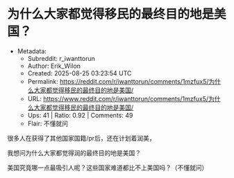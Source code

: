 # 为什么大家都觉得移民的最终目的地是美国？

- Metadata:
  - Subreddit: r_iwanttorun
  - Author: Erik_Wilon
  - Created: 2025-08-25 03:23:54 UTC
  - Permalink: https://reddit.com/r/iwanttorun/comments/1mzfux5/为什么大家都觉得移民的最终目的地是美国/
  - URL: https://www.reddit.com/r/iwanttorun/comments/1mzfux5/为什么大家都觉得移民的最终目的地是美国/
  - Ups: 41 | Ratio: 0.92 | Comments: 49
  - Flair: 不懂就问


很多人在获得了其他国家国籍/pr后，还在计划着润美，

我想问为什么大家都觉得润的最终目的地是美国？

美国究竟哪一点最吸引人呢？这些国家难道都比不上美国吗？（不懂就问）


